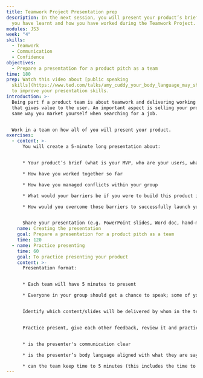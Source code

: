 ```yaml
---
title: Teamwork Project Presentation prep
description: In the next session, you will present your product’s brief, what
  you have learnt and how you have worked during the Teamwork Project.
modules: JS3
week: "4"
skills:
  - Teamwork
  - Communication
  - Confidence
objectives:
  - Prepare a presentation for a product pitch as a team
time: 180
prep: Watch this video about [public speaking
  skills](https://www.ted.com/talks/amy_cuddy_your_body_language_may_shape_who_you_are)
  to improve your presentation skills.
introduction: >-
  Being part f a product team is about teamwork and delivering working software
  that gives value to the user. An important aspect is selling your product, the
  same way you market yourself when searching for a job. 


  Work in a team on how all of you will present your product.
exercises:
  - content: >-
      You will create a 5-minute long presentation about:


      * Your product’s brief (what is your MVP, who are your users, what is the value, etc.)

      * How have you worked together so far

      * How have you managed conflicts within your group

      * What would your barriers be if you were to build this product in real life

      * How would you overcome those barriers to successfully launch your product


      Share your presentation (e.g. PowerPoint slides, Word doc, hand-made poster, etc.). on your project board.
    name: Creating the presentation
    goal: Prepare a presentation for a product pitch as a team
    time: 120
  - name: Practice presenting
    time: 60
    goal: To practice presenting your product
    content: >-
      Presentation format:


      * Each team will have 5 minutes to present

      * Everyone in your group should get a chance to speak; some of you may talk longer and some shorter


      Identify which content/slides will be delivered by whom in the team.


      Practice present, give each other feedback, review it and practice again:


      * is the presenter's communication clear

      * is the presenter’s body language aligned with what they are saying

      * can the team keep time to 5 minutes (this includes the time to get the presentation up and running)
---
```

